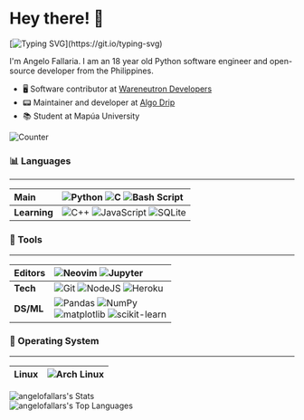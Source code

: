 # Hey there! 👋

[![Typing SVG](https://readme-typing-svg.herokuapp.com?font=fira+code+medium&color=4384F0&size=22&lines=Student+and+open-source+developer;Python%2C+Neovim+and+Arch+Linux;Nice+to+meet+you...!)](https://git.io/typing-svg)

I'm Angelo Fallaria. I am an 18 year old Python software engineer and open-source developer from the Philippines. 

- 🖥️ Software contributor at [Wareneutron Developers](https://github.com/wareneutron)
- 📟 Maintainer and developer at [Algo Drip](http://algodrip.nafu.me/)
- 📚 Student at Mapúa University

![Counter](https://komarev.com/ghpvc/?username=angelofallars&color=156CAC&style=flat-square)

### 📊 Languages

---
Main | ![Python](https://img.shields.io/badge/python-%233776AB.svg?style=for-the-badge&logo=python&logoColor=white) ![C](https://img.shields.io/badge/c-%2300599C.svg?style=for-the-badge&logo=c&logoColor=white) ![Bash Script](https://img.shields.io/badge/Bash-4EAA25?style=for-the-badge&logo=gnu-bash&logoColor=white)
:--- | :---
| **Learning** |  ![C++](https://img.shields.io/badge/C%2B%2B-00599C?style=for-the-badge&logo=c%2B%2B&logoColor=white) ![JavaScript](https://img.shields.io/badge/javascript-%23323330.svg?style=for-the-badge&logo=javascript&logoColor=%23F7DF1E) ![SQLite](https://img.shields.io/badge/SQLite-07405E?style=for-the-badge&logo=sqlite&logoColor=white) |

### 🔧 Tools

---
Editors | ![Neovim](https://img.shields.io/badge/Vim-%2357A143.svg?style=for-the-badge&logo=neovim&logoColor=white) ![Jupyter](https://img.shields.io/badge/-jupyter_notebook-%23323330.svg?style=for-the-badge&logo=jupyter&logoColor=%23f37626) 
:--- | :---
**Tech** | ![Git](https://img.shields.io/badge/git-%23F05033.svg?style=for-the-badge&logo=git&logoColor=white) ![NodeJS](https://img.shields.io/badge/node.js-6DA55F?style=for-the-badge&logo=node.js&logoColor=white) ![Heroku](https://img.shields.io/badge/Heroku-430098?style=for-the-badge&logo=heroku&logoColor=white)
**DS/ML** | ![Pandas](https://img.shields.io/badge/pandas-%23150458.svg?style=for-the-badge&logo=pandas&logoColor=white) ![NumPy](https://img.shields.io/badge/numpy-%23013243.svg?style=for-the-badge&logo=numpy&logoColor=white)<br> ![matplotlib](https://img.shields.io/badge/matplotlib-%23323330.svg?style=for-the-badge&logo=python&logoColor=%23187bb4) ![scikit-learn](https://img.shields.io/badge/scikit--learn-%23e27d08.svg?style=for-the-badge&logo=scikit-learn&logoColor=white)

### 🤖 Operating System

---
Linux | ![Arch Linux](https://img.shields.io/badge/Arch_Linux-1793D1?style=for-the-badge&logo=arch-linux&logoColor=white)
:--- | :--- 

![angelofallars's Stats](https://github-readme-stats.vercel.app/api?username=angelofallars&theme=react&show_icons=true&hide_border=true&count_private=true)\
![angelofallars's Top Languages](https://github-readme-stats.vercel.app/api/top-langs/?username=angelofallars&theme=react&show_icons=true&hide_border=true&layout=compact)
